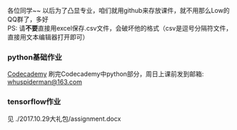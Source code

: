 ﻿各位同学~~ 以后为了凸显专业，咱们就用github来存放课件，就不用那么Low的QQ群了，多好  
PS: 请**不要**直接用excel保存.csv文件，会破坏他的格式（csv是逗号分隔符文件，直接用文本编辑器打开即可）

### python基础作业  
[Codecademy](https://www.codecademy.com/)
刷完Codecademy中python部分，周日上课前发到邮箱: whuspiderman@163.com

### tensorflow作业  
见 ./2017.10.29大礼包/assignment.docx
